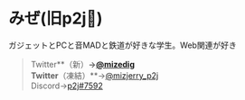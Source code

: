 # みぜ(旧p2j📛)
ガジェットとPCと音MADと鉄道が好きな学生。Web関連が好き
 
> Twitter**（新）**→<a href="https://twitter.com/mizedig">@mizedig</a>  
> Twitter**（凍結）**→<a href="https://twitter.com/mizjerry_p2j">@mizjerry_p2j</a>  
> Discord→<a href="https://discord.com/users/832219200641564723">p2j#7592</a>  
